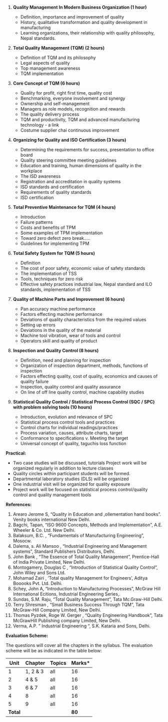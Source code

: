 1. **Quality Management In Modern Business Organization (1 hour)**
   * Definition, importance and improvement of quality
   * History, qualitative transformation and quality development in manufacturing
   * Learning organizations, their relationship with quality philosophy, Nepal standards.

2. **Total Quality Management (TQM) (2 hours)**
   * Definition of TQM and its philosophy
   * Legal aspects of quality
   * Top management awareness
   * TQM implementation

3. **Core Concept of TQM (6 hours)**
   * Quality for profit, right first time, quality cost
   * Benchmarking, everyone involvement and synergy
   * Ownership and self-management
   * Managers as role models, recognition and rewards
   * The quality delivery process
   * TQM and productivity, TQM and advanced manufacturing technology - a link
   * Costume supplier chai continuous improvement

4. **Organizing for Quality and ISO Certification (3 hours)**
   * Determining the requirements for success, presentation to office board
   * Quality steering committee meeting guidelines
   * Education and training, human dimensions of quality in the workplace
   * The ISD awareness
   * Registration and accreditation in quality systems
   * ISD standards and certification
   * Requirements of quality standards
   * ISD certification

5. **Total Preventive Maintenance for TQM (4 hours)**
   * Introduction
   * Failure patterns
   * Costs and benefits of TPM
   * Some examples of TPM implementation
   * Toward zero defect zero break.....
   * Guidelines for implementing TPM

6. **Total Safety System for TQM (5 hours)**
   * Definition
   * The cost of poor safety, economic value of safety standards
   * The implementation of TSS
   * Tools, techniques for zero risk
   * Effective safety practices industrial law, Nepal standard and ILO standards, implementation of TSS

7. **Quality of Machine Parts and Improvement (6 hours)**
   * Pan accuracy machine performance
   * Factors effecting machine performance
   * Deviations of quality characteristics from the required values
   * Setting up errors
   * Deviations in the quality of the material
   * Machine tool vibration, wear of tools and control
   * Operators skill and quality of product

8. **Inspection and Quality Control (8 hours)**
   * Definition, need and planning for inspection
   * Organization of inspection department, methods, functions of inspection
   * Factors effecting quality, cost of quality, economics and causes of quality failure
   * Inspection, quality control and quality assurance
   * On line of off line quality control, machine capability studies

9. **Statistical Quality Control / Statistical Process Control (SQC / SPC) with problem solving tools (10 hours)**
   * Introduction, evolution and relevance of SPC
   * Statistical process control tools and practices
   * Control charts for individual readings/practices
   * Process variation, causes, attribute charts, target
   * Conformance to specifications v. Meeting the target
   * Universal concept of quality, taguchis loss function

**Practical:**

* Two case studies will be discussed, tutorials Project work will be organized regularly in addition to lecture classes
* Quality circles within participant students will be formed.
* Departmental laboratory studies (DLS) will be organized
* One industrial visit will be organized for quality exposure
* Project work will be focused on statistical process control/quality control and quality management tools

**References:**

1. Arearo Jerome S, “Quality in Education and ,ollementation hand books”. Venity books international New Delhi.
2. Bagchi, Tapan, “ISO 9600 Concepts, Methods and Implementation”, A.E. Wheeler & Co. Ltd. New Delhi.
3. Balaksum, B.C. , “Fundamentals of Manufacturing Engineering”, Mosocw.
4. Dalema, s. Ali Mansoo , “Industrial Engineering and Management systems”, Standard Publishers Distributors, Delhi.
5. John Bank , “The Essence of Total Quality Management”, Prentice-Hall of India Private Limited, New Delhi.
6. Montogamery, Douglas C , “Introduction of Statistical Quality Control”, John Wiley and Sons Ltd.
7. Mohamad Zairi , ‘Total quality Management for Engineers’, Aditya Booooks Pvt. Ltd. Delhi.
8. Schey, John A, “Introduction to Manufacturing Processes”, McGraw Hill International Ecitions, Industrial Engineering Series,.
9. Sundas, S.M. Raju, “Total Quality Management”, Tata Mc.Graw-Hill Delhi.
10. Terry Shresman , “Small Business Success Through TQM”, Tata McGraw-Hill Company Limited, New Delhi.
11. Thomas Pyzdek, Roge W. Gerger , “Quality Engineering Handbook”, Tata McGrawHill Publishing company Limited, New Delhi.
12. Verma, A.P. ” Industrial Engineering “, S.K. Kataria and Sons, Delhi.

**Evaluation Scheme:**

The questions will cover all the chapters in the syllabus. The evaluation scheme will be as indicated in the table below:

| Unit      | Chapter  | Topics | Marks* |
| --------- | -------- | ------ | ------ |
| 1         | 1, 2 & 3 | all    | 16     |
| 2         | 4 & 5    | all    | 16     |
| 3         | 6 & 7    | all    | 16     |
| 4         | 8        | all    | 16     |
| 5         | 9        | all    | 16     |
| **Total** |          |        | **80** |

